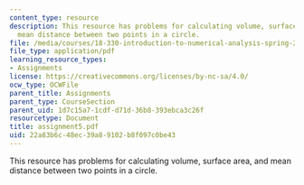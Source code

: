 ```yaml
---
content_type: resource
description: This resource has problems for calculating volume, surface area, and
  mean distance between two points in a circle.
file: /media/courses/18-330-introduction-to-numerical-analysis-spring-2004/22a83b6c48ec39a89102b8f097c0be43_assignment5.pdf
file_type: application/pdf
learning_resource_types:
- Assignments
license: https://creativecommons.org/licenses/by-nc-sa/4.0/
ocw_type: OCWFile
parent_title: Assignments
parent_type: CourseSection
parent_uid: 1d7c15a7-1cdf-d71d-36b8-393ebca3c26f
resourcetype: Document
title: assignment5.pdf
uid: 22a83b6c-48ec-39a8-9102-b8f097c0be43
---
```

This resource has problems for calculating volume, surface area, and mean distance between two points in a circle.
